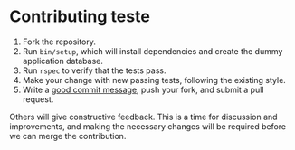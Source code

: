 # Contributing teste

1. Fork the repository.
2. Run `bin/setup`, which will install dependencies and create the dummy
   application database.
3. Run `rspec` to verify that the tests pass.
4. Make your change with new passing tests, following the existing style.
5. Write a [good commit message], push your fork, and submit a pull request.

[good commit message]: http://tbaggery.com/2008/04/19/a-note-about-git-commit-messages.html

Others will give constructive feedback.  This is a time for discussion and
improvements, and making the necessary changes will be required before we can
merge the contribution.
